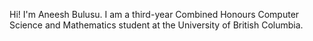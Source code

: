 Hi! I'm Aneesh Bulusu. I am a third-year Combined Honours Computer Science and Mathematics student at the University of British Columbia.
